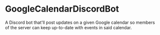 # GoogleCalendarDiscordBot
A Discord bot that'll post updates on a given Google calendar so members of the server can keep up-to-date with events in said calendar.

